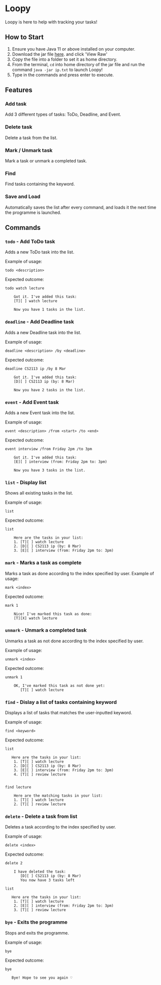 # Loopy
Loopy is here to help with tracking your tasks!

## How to Start
1. Ensure you have Java 11 or above installed on your computer.
2. Download the jar file [here](./ip.jar). and click 'View Raw'
3. Copy the file into a folder to set it as home directory.
4. From the terminal, `cd` into home directory of the jar file and run the command `java -jar ip.txt` to launch Loopy!
5. Type in the commands and press enter to execute.

## Features 

### Add task

Add 3 different types of tasks: ToDo, Deadline, and Event.

### Delete task

Delete a task from the list.

### Mark / Unmark task

Mark a task or unmark a completed task.

### Find

Find tasks containing the keyword.

### Save and Load

Automatically saves the list after every command, and loads it the next time the programme is launched.
## Commands

### `todo` - Add ToDo task

Adds a new ToDo task into the list.

Example of usage: 

`todo <description>`

Expected outcome:

```
todo watch lecture
    
    Got it. I've added this task:
    [T][ ] watch lecture

    Now you have 1 tasks in the list.    
```
### `deadline` - Add Deadline task

Adds a new Deadline task into the list.

Example of usage:

`deadline <description> /by <deadline>`

Expected outcome:

```
deadline CS2113 ip /by 8 Mar
    
    Got it. I've added this task:
    [D][ ] CS2113 ip (by: 8 Mar)

    Now you have 2 tasks in the list.    
```
### `event` - Add Event task

Adds a new Event task into the list.

Example of usage:

`event <description> /from <start> /to <end>`

Expected outcome:

```
event interview /from Friday 2pm /to 3pm

    Got it. I've added this task:
    [E][ ] interview (from: Friday 2pm to: 3pm)

    Now you have 3 tasks in the list.    
```
### `list` - Display list

Shows all existing tasks in the list.

Example of usage:

`list`

Expected outcome:

```
list
    
    Here are the tasks in your list: 
    1. [T][ ] watch lecture
    2. [D][ ] CS2113 ip (by: 8 Mar)
    3. [E][ ] interview (from: Friday 2pm to: 3pm)
```
### `mark` - Marks a task as complete

Marks a task as done according to the index specified by user.
Example of usage:

`mark <index>`

Expected outcome:

```
mark 1
    
    Nice! I've marked this task as done:
    [T][X] watch lecture
```
### `unmark` - Unmark a completed task

Unmarks a task as not done according to the index specified by user.

Example of usage:

`unmark <index>`

Expected outcome:

```
unmark 1

    OK, I've marked this task as not done yet:
       [T][ ] watch lecture
```
### `find` - Dislay a list of tasks containing keyword

Displays a list of tasks that matches the user-inputted keyword.

Example of usage:

`find <keyword>`

Expected outcome:

```
list

   Here are the tasks in your list: 
    1. [T][ ] watch lecture
    2. [D][ ] CS2113 ip (by: 8 Mar)
    3. [E][ ] interview (from: Friday 2pm to: 3pm)
    4. [T][ ] review lecture


find lecture

    Here are the matching tasks in your list: 
    1. [T][ ] watch lecture
    2. [T][ ] review lecture
```
### `delete` - Delete a task from list

Deletes a task according to the index specified by user.

Example of usage:

`delete <index>`

Expected outcome:

```
delete 2

    I have deleted the task:
       [D][ ] CS2113 ip (by: 8 Mar)
       You now have 3 tasks left
       
list

   Here are the tasks in your list: 
    1. [T][ ] watch lecture
    2. [E][ ] interview (from: Friday 2pm to: 3pm)
    3. [T][ ] review lecture
```
### `bye` - Exits the programme

Stops and exits the programme.

Example of usage:

`bye`

Expected outcome:

```
bye

   Bye! Hope to see you again ♡
```
